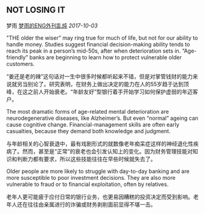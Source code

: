 ## NOT LOSING IT

梦雨 [梦雨的ENG外刊乱炖](javascript:void(0);) *2017-10-03*

"THE older the wiser” may ring true for much of life, but not for our ability to handle money. Studies suggest financial decision-making ability tends to reach its peak in a person’s mid-50s, after when deterioration sets in. “Age-friendly” banks are beginning to learn how to protect vulnerable older customers.

“姜还是老的辣”这句话对一生中很多时候都听起来不错，但是对掌管钱财的能力来说就另当别论了。研究表明，在财务上做出决定的能力在人的55岁趋于达到顶峰，在这之前人开始衰老。“年龄友好”型银行着手开始学习如何保护虚弱的年迈客户。

The most dramatic forms of age-related mental deterioration are neurodegenerative diseases, like Alzheimer’s. But even “normal” ageing can cause cognitive change. Financial-management skills are often early casualties, because they demand both knowledge and judgment.

与年龄相关的心智衰退中，最有戏剧形式的就数像老年痴呆症这样的神经退化性疾病了。然而，甚至是“正常”的衰老也会引发认知上的变化。因为财务管理技能对知识和判断力都有要求，所以这些技能往往在早些时候就失去了。

Older people are more likely to struggle with day-to-day banking and are more susceptible to poor investment decisions. They are also more vulnerable to fraud or to financial exploitation, often by relatives.

老年人更可能疲于应付日常的银行业务，也更易因糟糕的投资决定而受到影响。老年人还在往往由亲属进行的诈骗或财务剥削面前显得不堪一击。










